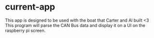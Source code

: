 # current-app
This app is designed to be used with the boat that Carter and Al built <3
This program will parse the CAN Bus data and display it on a UI on the raspberry pi screen. 